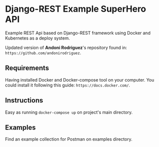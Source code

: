 # Django-REST Example SuperHero API
Example REST Api based on Django-REST framework using Docker and Kubernetes as a deploy system.

Updated version of **Andoni Rodriguez**'s repository found in: ```https://github.com/andonirodriguez```.

## Requirements
Having installed Docker and Docker-compose tool on your computer. You could install it following this guide: ```https://docs.docker.com/```.

## Instructions
Easy as running ```docker-compose up``` on project's main directory.

## Examples
Find an example collection for Postman on examples directory.